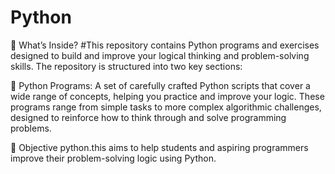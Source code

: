 # Python
🧠 What’s Inside?
#This repository contains Python programs and exercises designed to build and improve your logical thinking and problem-solving skills. The repository is structured into two key sections:

🔧 Python Programs: A set of carefully crafted Python scripts that cover a wide range of concepts, helping you practice and improve your logic. These programs range from simple tasks to more complex algorithmic challenges, designed to reinforce how to think through and solve programming problems.

🎯 Objective
python.this aims to help students and aspiring programmers improve their problem-solving logic using Python. 
